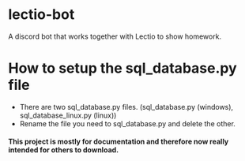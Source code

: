# lectio-bot
A discord bot that works together with Lectio to show homework.


# How to setup the sql_database.py file
- There are two sql_database.py files. (sql_database.py (windows), sql_database_linux.py (linux))
- Rename the file you need to sql_database.py and delete the other.


#### This project is mostly for documentation and therefore now really intended for others to download.
